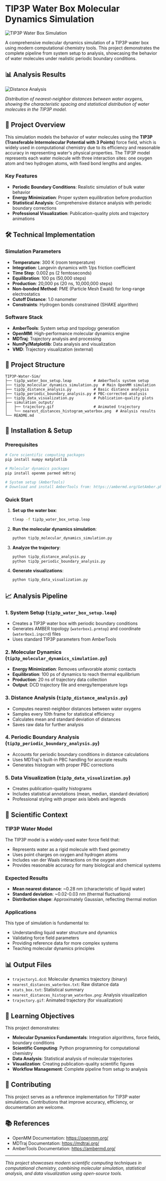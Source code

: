 # TIP3P Water Box Molecular Dynamics Simulation

![TIP3P Water Box Simulation](simulation_output/trajectory.gif)

A comprehensive molecular dynamics simulation of a TIP3P water box using modern computational chemistry tools. This project demonstrates the complete pipeline from system setup to analysis, showcasing the behavior of water molecules under realistic periodic boundary conditions.

## 📊 Analysis Results

![Distance Analysis](simulation_output/nearest_distances_histogram_waterbox.png)

*Distribution of nearest-neighbor distances between water oxygens, showing the characteristic spacing and statistical distribution of water molecules in the TIP3P model.*

## 🧪 Project Overview

This simulation models the behavior of water molecules using the **TIP3P (Transferable Intermolecular Potential with 3 Points)** force field, which is widely used in computational chemistry due to its efficiency and reasonable accuracy in representing water's physical properties. The TIP3P model represents each water molecule with three interaction sites: one oxygen atom and two hydrogen atoms, with fixed bond lengths and angles.

### Key Features
- **Periodic Boundary Conditions**: Realistic simulation of bulk water behavior
- **Energy Minimization**: Proper system equilibration before production
- **Statistical Analysis**: Comprehensive distance analysis with periodic boundary corrections
- **Professional Visualization**: Publication-quality plots and trajectory animations

## 🛠️ Technical Implementation

### Simulation Parameters
- **Temperature**: 300 K (room temperature)
- **Integration**: Langevin dynamics with 1/ps friction coefficient
- **Time Step**: 0.002 ps (2 femtoseconds)
- **Equilibration**: 100 ps (50,000 steps)
- **Production**: 20,000 ps (20 ns, 10,000,000 steps)
- **Non-bonded Method**: PME (Particle Mesh Ewald) for long-range electrostatics
- **Cutoff Distance**: 1.0 nanometer
- **Constraints**: Hydrogen bonds constrained (SHAKE algorithm)

### Software Stack
- **AmberTools**: System setup and topology generation
- **OpenMM**: High-performance molecular dynamics engine
- **MDTraj**: Trajectory analysis and processing
- **NumPy/Matplotlib**: Data analysis and visualization
- **VMD**: Trajectory visualization (external)

## 📁 Project Structure

```
TIP3P-Water-Sim/
├── tip3p_water_box_setup.leap          # AmberTools system setup
├── tip3p_molecular_dynamics_simulation.py  # Main OpenMM simulation
├── tip3p_distance_analysis.py          # Basic distance analysis
├── tip3p_periodic_boundary_analysis.py # PBC-corrected analysis
├── tip3p_data_visualization.py         # Publication-quality plots
├── simulation_output/
│   ├── trajectory.gif                  # Animated trajectory
│   └── nearest_distances_histogram_waterbox.png  # Analysis results
└── README.md
```

## 🚀 Installation & Setup

### Prerequisites
```bash
# Core scientific computing packages
pip install numpy matplotlib

# Molecular dynamics packages
pip install openmm parmed mdtraj

# System setup (AmberTools)
# Download and install AmberTools from: https://ambermd.org/GetAmber.php
```

### Quick Start
1. **Set up the water box**:
   ```bash
   tleap -f tip3p_water_box_setup.leap
   ```

2. **Run the molecular dynamics simulation**:
   ```bash
   python tip3p_molecular_dynamics_simulation.py
   ```

3. **Analyze the trajectory**:
   ```bash
   python tip3p_distance_analysis.py
   python tip3p_periodic_boundary_analysis.py
   ```

4. **Generate visualizations**:
   ```bash
   python tip3p_data_visualization.py
   ```

## 📈 Analysis Pipeline

### 1. System Setup (`tip3p_water_box_setup.leap`)
- Creates a TIP3P water box with periodic boundary conditions
- Generates AMBER topology (`waterbox1.prmtop`) and coordinate (`waterbox1.inpcrd`) files
- Uses standard TIP3P parameters from AmberTools

### 2. Molecular Dynamics (`tip3p_molecular_dynamics_simulation.py`)
- **Energy Minimization**: Removes unfavorable atomic contacts
- **Equilibration**: 100 ps of dynamics to reach thermal equilibrium
- **Production**: 20 ns of trajectory data collection
- **Output**: DCD trajectory file and energy/temperature logs

### 3. Distance Analysis (`tip3p_distance_analysis.py`)
- Computes nearest-neighbor distances between water oxygens
- Samples every 10th frame for statistical efficiency
- Calculates mean and standard deviation of distances
- Saves raw data for further analysis

### 4. Periodic Boundary Analysis (`tip3p_periodic_boundary_analysis.py`)
- Accounts for periodic boundary conditions in distance calculations
- Uses MDTraj's built-in PBC handling for accurate results
- Generates histogram with proper PBC corrections

### 5. Data Visualization (`tip3p_data_visualization.py`)
- Creates publication-quality histograms
- Includes statistical annotations (mean, median, standard deviation)
- Professional styling with proper axis labels and legends

## 🔬 Scientific Context

### TIP3P Water Model
The TIP3P model is a widely-used water force field that:
- Represents water as a rigid molecule with fixed geometry
- Uses point charges on oxygen and hydrogen atoms
- Includes van der Waals interactions on the oxygen atom
- Provides reasonable accuracy for many biological and chemical systems

### Expected Results
- **Mean nearest distance**: ~0.28 nm (characteristic of liquid water)
- **Standard deviation**: ~0.02-0.03 nm (thermal fluctuations)
- **Distribution shape**: Approximately Gaussian, reflecting thermal motion

### Applications
This type of simulation is fundamental to:
- Understanding liquid water structure and dynamics
- Validating force field parameters
- Providing reference data for more complex systems
- Teaching molecular dynamics principles

## 📊 Output Files

- `trajectory1.dcd`: Molecular dynamics trajectory (binary)
- `nearest_distances_waterbox.txt`: Raw distance data
- `stats_box.txt`: Statistical summary
- `nearest_distances_histogram_waterbox.png`: Analysis visualization
- `trajectory.gif`: Animated trajectory (for visualization)

## 🎯 Learning Objectives

This project demonstrates:
- **Molecular Dynamics Fundamentals**: Integration algorithms, force fields, boundary conditions
- **Scientific Computing**: Python programming for computational chemistry
- **Data Analysis**: Statistical analysis of molecular trajectories
- **Visualization**: Creating publication-quality scientific figures
- **Workflow Management**: Complete pipeline from setup to analysis

## 🤝 Contributing

This project serves as a reference implementation for TIP3P water simulations. Contributions that improve accuracy, efficiency, or documentation are welcome.

## 📚 References

- OpenMM Documentation: https://openmm.org/
- MDTraj Documentation: https://mdtraj.org/
- AmberTools Documentation: https://ambermd.org/

---

*This project showcases modern scientific computing techniques in computational chemistry, combining molecular simulation, statistical analysis, and data visualization using open-source tools.*

